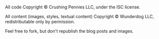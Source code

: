 All code Copyright © Crushing Pennies LLC, under the ISC license.

All content (images, styles, textual content) Copyright © Wunderdog LLC,
redistributable only by permission.

Feel free to fork, but don't republish the blog posts and images.
